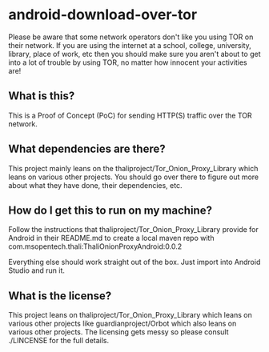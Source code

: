 # android-download-over-tor
Please be aware that some network operators don't like you using TOR on their network. If you are using the internet at a school, college, university, library, place of work, etc then you should make sure you aren't about to get into a lot of trouble by using TOR, no matter how innocent your activities are!

## What is this?
This is a Proof of Concept (PoC) for sending HTTP(S) traffic over the TOR network.

## What dependencies are there?
This project mainly leans on the thaliproject/Tor_Onion_Proxy_Library which leans on various other projects. You should go over there to figure out more about what they have done, their dependencies, etc.

## How do I get this to run on my machine?
Follow the instructions that thaliproject/Tor_Onion_Proxy_Library provide for Android in their README.md to create a local maven repo with  com.msopentech.thali:ThaliOnionProxyAndroid:0.0.2

Everything else should work straight out of the box. Just import into Android Studio and run it.

## What is the license?
This project leans on thaliproject/Tor_Onion_Proxy_Library which leans on various other projects like guardianproject/Orbot which also leans on various other projects. The licensing gets messy so please consult ./LINCENSE for the full details.
